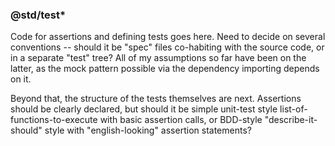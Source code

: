 ### @std/test*

Code for assertions and defining tests goes here. Need to decide on several conventions -- should it be "spec" files co-habiting with the source code, or in a separate "test" tree? All of my assumptions so far have been on the latter, as the mock pattern possible via the dependency importing depends on it.

Beyond that, the structure of the tests themselves are next. Assertions should be clearly declared, but should it be simple unit-test style list-of-functions-to-execute with basic assertion calls, or BDD-style "describe-it-should" style with "english-looking" assertion statements?

